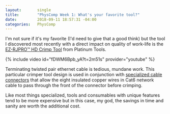 ```yaml
---
layout:       single
title:        "PhysComp Week 1: What's your favorite tool?"
date:         2018-09-11 18:57:31 -04:00
categories:   PhysComp
---
```


I'm not sure if it's my favorite (I'd need to give that a good think) but the tool I discovered most recently with a direct impact on quality of work-life is the [EZ-RJPRO™ HD Crimp Tool](https://www.platinumtools.com/products/crimpers/ez-rjpro-hd-crimp-tool-100054c/) from Platinum Tools.

{% include video id="fDWM6Bpb_yA?t=2m51s" provider="youtube" %}

Terminating twisted pair ethernet cable is tedious, mundane work. This particular crimper tool design is used in conjunction with [specialized cable connectors](https://www.platinumtools.com/products/connectors/ez-rj45-cat6-connectors-100010c/) that allow the eight insulated copper wires in Cat6 network cable to pass through the front of the connector before crimping.

Like most things specialized, tools and consumables with unique features tend to be more expensive but in this case, my god, the savings in time and sanity are worth the additional cost.
